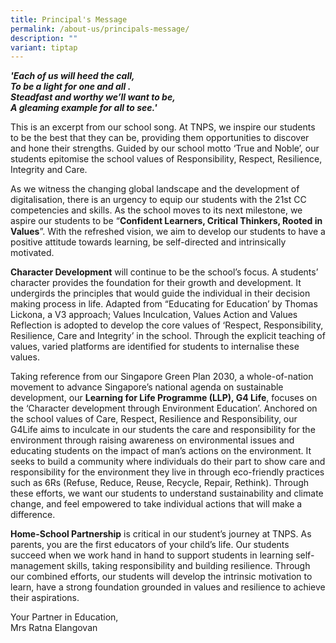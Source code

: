 ```yaml
---
title: Principal's Message
permalink: /about-us/principals-message/
description: ""
variant: tiptap
---
```

<p></p>
<p><strong><em>'Each of us will heed the call,<br>To be a light for one and all .<br>Steadfast and worthy we’ll want to be,<br>A gleaming example for all to see.'</em></strong>
</p>
<p></p>
<p>This is an excerpt from our school song. At TNPS, we inspire our students
to be the best that they can be, providing them opportunities to discover
and hone their strengths. Guided by our school motto ‘True and Noble’,
our students epitomise the school values of Responsibility, Respect, Resilience,
Integrity and Care.</p>
<p>As we witness the changing global landscape and the development of digitalisation,
there is an urgency to equip our students with the 21st CC competencies
and skills. As the school moves to its next milestone, we aspire our students
to be “<strong>Confident Learners, Critical Thinkers, Rooted in Values</strong>”.
With the refreshed vision, we aim to develop our students to have a positive
attitude towards learning, be self-directed and intrinsically motivated.</p>
<p><strong>Character Development</strong>&nbsp;will continue to be the school’s
focus. A students’ character provides the foundation for their growth and
development. It undergirds the principles that would guide the individual
in their decision making process in life. Adapted from “Educating for Education’
by Thomas Lickona, a V3 approach; Values Inculcation, Values Action and
Values Reflection is adopted to develop the core values of ‘Respect, Responsibility,
Resilience, Care and Integrity’ in the school. Through the explicit teaching
of values, varied platforms are identified for students to internalise
these values.</p>
<p>Taking reference from our Singapore Green Plan 2030, a whole-of-nation
movement to advance Singapore’s national agenda on sustainable development,
our&nbsp;<strong>Learning for Life Programme (LLP), G4 Life</strong>, focuses
on the ‘Character development through Environment Education’. Anchored
on the school values of Care, Respect, Resilience and Responsibility, our
G4Life aims to inculcate in our students the care and responsibility for
the environment through raising awareness on environmental issues and educating
students on the impact of man’s actions on the environment. It seeks to
build a community where individuals do their part to show care and responsibility
for the environment they live in through eco-friendly practices such as
6Rs (Refuse, Reduce, Reuse, Recycle, Repair, Rethink). Through these efforts,
we want our students to understand sustainability and climate change, and
feel empowered to take individual actions that will make a difference.</p>
<p><strong>Home-School Partnership</strong>&nbsp;is critical in our student’s
journey at TNPS. As parents, you are the first educators of your child’s
life. Our students succeed when we work hand in hand to support students
in learning self-management skills, taking responsibility and building
resilience. Through our combined efforts, our students will develop the
intrinsic motivation to learn, have a strong foundation grounded in values
and resilience to achieve their aspirations.</p>
<p>Your Partner in Education,
<br>Mrs Ratna Elangovan</p>